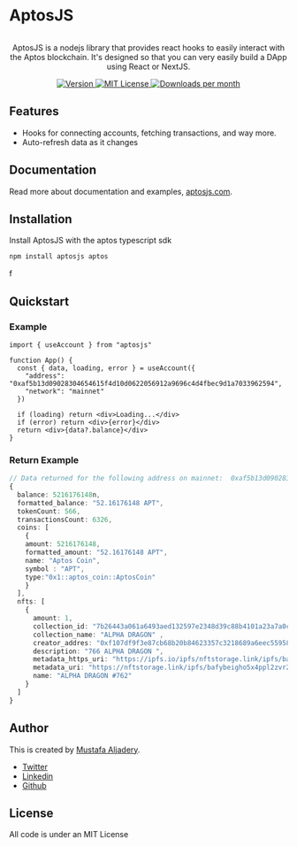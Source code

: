 <h1 align="center" style="display: inline-block;">AptosJS</h1>

<p align="center">
AptosJS is a nodejs library that provides react hooks to easily interact with the Aptos blockchain. It's designed so that you can very easily build a DApp using React or NextJS.
<p>

<p align="center">
  <a href="https://www.npmjs.com/package/aptosjs">
    <picture>
      <source media="(prefers-color-scheme: dark)" srcset="https://img.shields.io/npm/v/aptosjs?colorA=21262d&colorB=21262d&style=flat">
      <img src="https://img.shields.io/npm/v/aptosjs?colorA=f6f8fa&colorB=f6f8fa&style=flat" alt="Version">
    </picture>
  </a>
  <a href="https://github.com/mustafaaljadery/aptosjs/blob/main/LICENSE">
    <picture>
      <source media="(prefers-color-scheme: dark)" srcset="https://img.shields.io/npm/l/aptosjs?colorA=21262d&colorB=21262d&style=flat">
      <img src="https://img.shields.io/npm/l/aptosjs?colorA=f6f8fa&colorB=f6f8fa&style=flat" alt="MIT License">
    </picture>
  </a>
  <a href="https://www.npmjs.com/package/aptosjs">
    <picture>
      <source media="(prefers-color-scheme: dark)" srcset="https://img.shields.io/npm/dm/aptosjs?colorA=21262d&colorB=21262d&style=flat">
      <img src="https://img.shields.io/npm/dm/aptosjs?colorA=f6f8fa&colorB=f6f8fa&style=flat" alt="Downloads per month">
    </picture>
  </a>
</p>

## Features
- Hooks for connecting accounts, fetching transactions, and way more.
- Auto-refresh data as it changes

## Documentation
Read more about documentation and examples, [aptosjs.com](https://aptosjs.com).

## Installation

Install AptosJS with the aptos typescript sdk

```bash
npm install aptosjs aptos
```
f

## Quickstart

### Example

```tsx
import { useAccount } from "aptosjs"

function App() {
  const { data, loading, error } = useAccount({
    "address": "0xaf5b13d09028304654615f4d10d0622056912a9696c4d4fbec9d1a7033962594",
    "network": "mainnet"
  })

  if (loading) return <div>Loading...</div>
  if (error) return <div>{error}</div>
  return <div>{data?.balance}</div>
}
```

### Return Example

```ts
// Data returned for the following address on mainnet:  0xaf5b13d09028304654615f4d10d0622056912a9696c4d4fbec9d1a7033962594
{
  balance: 5216176148n,
  formatted_balance: "52.16176148 APT",
  tokenCount: 566,
  transactionsCount: 6326,
  coins: [
    {
    amount: 5216176148,
    formatted_amount: "52.16176148 APT",
    name: "Aptos Coin",
    symbol : "APT",
    type:"0x1::aptos_coin::AptosCoin" 
    }
  ],
  nfts: [
    {
      amount: 1,
      collection_id: "7b26443a061a6493aed132597e2348d39c88b4101a23a7a0c7c0677f9245376b", 
      collection_name: "ALPHA DRAGON" ,
      creator_addres: "0xf107df9f3e87cb68b20b84623357c3218689a6eec5595890582520326807a412", 
      description: "766 ALPHA DRAGON ", 
      metadata_https_uri: "https://ipfs.io/ipfs/nftstorage.link/ipfs/bafybeigho5x4ppl2zvr2eew72sei7eyqh64ckfjsgwhc5j2vdxaava5txu/762",
      metadata_uri: "https://nftstorage.link/ipfs/bafybeigho5x4ppl2zvr2eew72sei7eyqh64ckfjsgwhc5j2vdxaava5txu/762", 
      name: "ALPHA DRAGON #762"
    }
  ]
}
```

## Author
This is created by [Mustafa Aljadery](https://maxaljadery.com).

- [Twitter](https://twitter.com/maxaljadery)
- [Linkedin](https://www.linkedin.com/in/mustafaaljadery/)
- [Github](https://github.com/mustafaaljadery)

## License

All code is under an MIT License